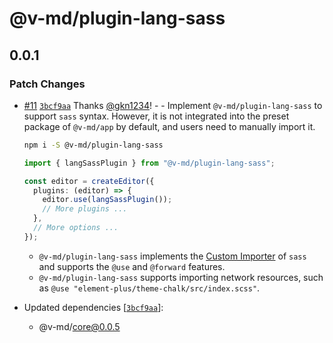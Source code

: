 # @v-md/plugin-lang-sass

## 0.0.1

### Patch Changes

- [#11](https://github.com/v-md/v-md/pull/11) [`3bcf9aa`](https://github.com/v-md/v-md/commit/3bcf9aad74632ee34e0b18a9e520c24ab8ea1d4c) Thanks [@gkn1234](https://github.com/gkn1234)! - - Implement `@v-md/plugin-lang-sass` to support `sass` syntax. However, it is not integrated into the preset package of `@v-md/app` by default, and users need to manually import it.

  ```bash
  npm i -S @v-md/plugin-lang-sass
  ```

  ```ts
  import { langSassPlugin } from "@v-md/plugin-lang-sass";

  const editor = createEditor({
    plugins: (editor) => {
      editor.use(langSassPlugin());
      // More plugins ...
    },
    // More options ...
  });
  ```

  - `@v-md/plugin-lang-sass` implements the [Custom Importer](https://sass-lang.com/documentation/js-api/interfaces/importer/) of `sass` and supports the `@use` and `@forward` features.
  - `@v-md/plugin-lang-sass` supports importing network resources, such as `@use "element-plus/theme-chalk/src/index.scss"`.

- Updated dependencies [[`3bcf9aa`](https://github.com/v-md/v-md/commit/3bcf9aad74632ee34e0b18a9e520c24ab8ea1d4c)]:
  - @v-md/core@0.0.5
